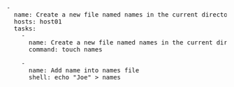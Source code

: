 <pre class="file"
 data-filename="./playbook.yml"
  data-target="replace">
-
  name: Create a new file named names in the current directory
  hosts: host01
  tasks:
    -
      name: Create a new file named names in the current directory
      command: touch names

    -
      name: Add name into names file
      shell: echo "Joe" > names

</pre>
